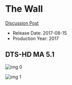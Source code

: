# The Wall

[Discussion Post](https://www.avsforum.com/threads/bass-eq-for-filtered-movies.2995212/post-59635180)

* Release Date: 2017-08-15
* Production Year: 2017

## DTS-HD MA 5.1

![img 0](https://i.imgur.com/IlrB2zP.jpg)

![img 1](https://i.imgur.com/loe7P8l.png)

